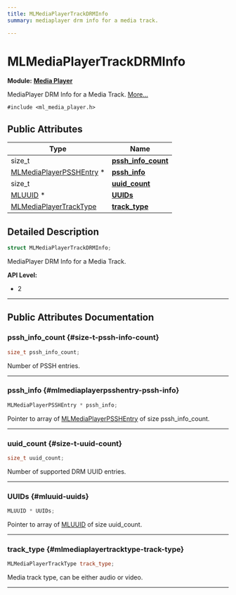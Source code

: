```yaml
---
title: MLMediaPlayerTrackDRMInfo
summary: mediaplayer drm info for a media track. 

---
```


# MLMediaPlayerTrackDRMInfo

**Module:** **[Media Player](/versioned_docs/version-22-Mar-2023/api-ref/api/Modules/group___media_player/group___media_player.md)**



MediaPlayer DRM Info for a Media Track.  [More...](#detailed-description)


`#include <ml_media_player.h>`

## Public Attributes

| Type           | Name           |
| -------------- | -------------- |
| size_t | **[pssh_info_count](/versioned_docs/version-22-Mar-2023/api-ref/api/Modules/group___media_player/struct_m_l_media_player_track_d_r_m_info.md#size-t-pssh-info-count)**  |
| [MLMediaPlayerPSSHEntry](/versioned_docs/version-22-Mar-2023/api-ref/api/Modules/group___media_player/group___media_player.md#mlpsshentry-mlmediaplayerpsshentry) * | **[pssh_info](/versioned_docs/version-22-Mar-2023/api-ref/api/Modules/group___media_player/struct_m_l_media_player_track_d_r_m_info.md#mlmediaplayerpsshentry-pssh-info)**  |
| size_t | **[uuid_count](/versioned_docs/version-22-Mar-2023/api-ref/api/Modules/group___media_player/struct_m_l_media_player_track_d_r_m_info.md#size-t-uuid-count)**  |
| [MLUUID](/versioned_docs/version-22-Mar-2023/api-ref/api/Modules/group___common/struct_m_l_u_u_i_d.md) * | **[UUIDs](/versioned_docs/version-22-Mar-2023/api-ref/api/Modules/group___media_player/struct_m_l_media_player_track_d_r_m_info.md#mluuid-uuids)**  |
| [MLMediaPlayerTrackType](/versioned_docs/version-22-Mar-2023/api-ref/api/Modules/group___media_player/group___media_player.md#enums-mlmediaplayertracktype) | **[track_type](/versioned_docs/version-22-Mar-2023/api-ref/api/Modules/group___media_player/struct_m_l_media_player_track_d_r_m_info.md#mlmediaplayertracktype-track-type)**  |

## Detailed Description

```cpp
struct MLMediaPlayerTrackDRMInfo;
```

MediaPlayer DRM Info for a Media Track. 




**API Level:**
  * 2 




-----------
## Public Attributes Documentation

### pssh_info_count {#size-t-pssh-info-count}

```cpp
size_t pssh_info_count;
```


Number of PSSH entries. 





-----------

### pssh_info {#mlmediaplayerpsshentry-pssh-info}

```cpp
MLMediaPlayerPSSHEntry * pssh_info;
```


Pointer to array of [MLMediaPlayerPSSHEntry](/versioned_docs/version-22-Mar-2023/api-ref/api/Modules/group___media_player/group___media_player.md#mlpsshentry-mlmediaplayerpsshentry) of size pssh_info_count. 





-----------

### uuid_count {#size-t-uuid-count}

```cpp
size_t uuid_count;
```


Number of supported DRM UUID entries. 





-----------

### UUIDs {#mluuid-uuids}

```cpp
MLUUID * UUIDs;
```


Pointer to array of [MLUUID](/versioned_docs/version-22-Mar-2023/api-ref/api/Modules/group___common/struct_m_l_u_u_i_d.md) of size uuid_count. 





-----------

### track_type {#mlmediaplayertracktype-track-type}

```cpp
MLMediaPlayerTrackType track_type;
```


Media track type, can be either audio or video. 





-----------


